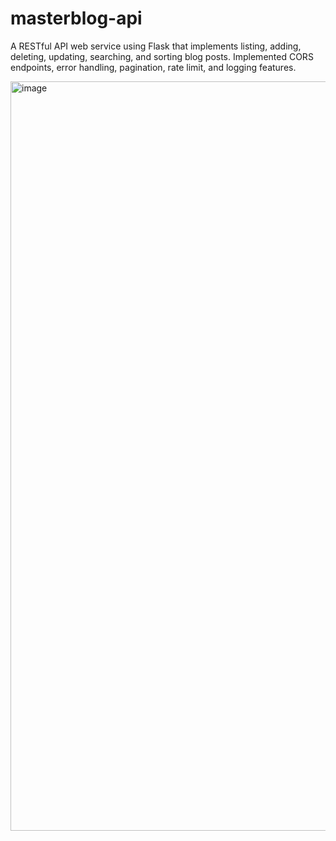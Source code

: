 # masterblog-api
A RESTful API web service using Flask that implements listing, adding, deleting, updating, searching, and sorting blog posts. Implemented CORS endpoints, error handling, pagination, rate limit, and logging features.

<img width="1199" alt="image" src="https://github.com/sharonshlee/masterblog-api/assets/87552711/5343274b-c710-4346-a6cb-0954e84f0300">
